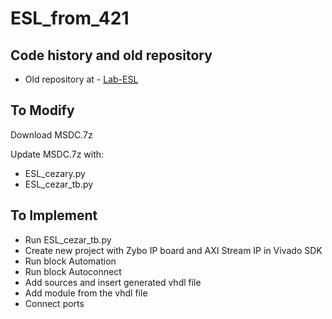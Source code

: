 # ESL_from_421
## Code history and old repository 
* Old repository at - [Lab-ESL](https://github.com/MateuszSalamon/Lab-ESL)

## To Modify
Download MSDC.7z

Update MSDC.7z with:
* ESL_cezary.py
* ESL_cezar_tb.py

## To Implement
* Run ESL_cezar_tb.py 
* Create new project with Zybo IP board and AXI Stream IP in Vivado SDK
* Run block Automation
* Run block Autoconnect
* Add sources and insert generated vhdl file
* Add module from the vhdl file 
* Connect ports
